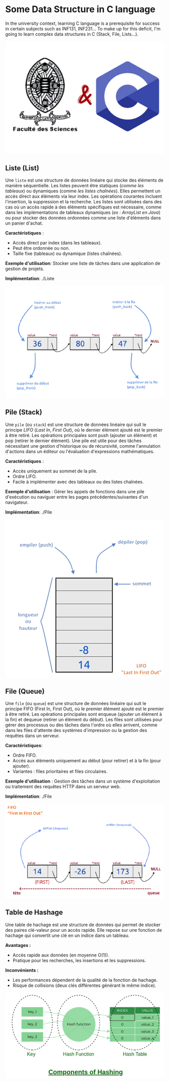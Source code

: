 # Some Data Structure in C language

In the university context, learning C language is a prerequisite for success in certain subjects such as INF131, INF231... To make up for this deficit, I'm going to learn complex data structures in C (Stack, File, Lists...).

![UY1+C](assets/FacScience+langageC.png)

## Liste (List)

Une `liste` est une structure de données linéaire qui stocke des éléments de manière séquentielle. Les listes peuvent être statiques (*comme les tableaux*) ou dynamiques (comme *les listes chaînées*). Elles permettent un accès direct aux éléments via leur index. Les opérations courantes incluent l'insertion, la suppression et la recherche. Les listes sont utilisées dans des cas où un accès rapide à des éléments spécifiques est nécessaire, comme dans les implémentations de tableaux dynamiques (*ex : ArrayList en Java*) ou pour stocker des données ordonnées comme une liste d'éléments dans un panier d'achat.

**Caractéristiques** :

- Accès direct par index (dans les tableaux).
- Peut être ordonnée ou non.
- Taille fixe (tableaux) ou dynamique (listes chaînées).

**Exemple d'utilisation**: Stocker une liste de tâches dans une application de gestion de projets.

**Implémentation**:
./Liste

![schema-liste](assets/schema-liste.png)

## Pile (Stack)

Une `pile` (ou `stack`) est une structure de données linéaire qui suit le principe *LIFO* (*Last In*, *First Out*), où le dernier élément ajouté est le premier à être retiré. Les opérations principales sont push (ajouter un élément) et pop (retirer le dernier élément). Une pile est utile pour des tâches nécessitant une gestion d'historique ou de récursivité, comme l'annulation d'actions dans un éditeur ou l'évaluation d'expressions mathématiques.

**Caractéristiques** :

- Accès uniquement au sommet de la pile.
- Ordre LIFO.
- Facile à implémenter avec des tableaux ou des listes chaînées.

**Exemple d'utilisation** : Gérer les appels de fonctions dans une pile d'exécution ou naviguer entre les pages précédentes/suivantes d'un navigateur.

**Implémentation**:
./Pile

![schema-pile](assets/schema-pile.png)

## File (Queue)

Une `file` (ou `queue`) est une structure de données linéaire qui suit le principe FIFO (First In, First Out), où le premier élément ajouté est le premier à être retiré. Les opérations principales sont enqueue (ajouter un élément à la fin) et dequeue (retirer un élément du début). Les files sont utilisées pour gérer des processus ou des tâches dans l'ordre où elles arrivent, comme dans les files d'attente des systèmes d'impression ou la gestion des requêtes dans un serveur.

**Caractéristiques**:

- Ordre FIFO.
- Accès aux éléments uniquement au début (pour retirer) et à la fin (pour ajouter).
- Variantes : files prioritaires et files circulaires.

**Exemple d'utilisation** : Gestion des tâches dans un système d'exploitation ou traitement des requêtes HTTP dans un serveur web.

**Implémentation**:
./File

![schema-file](assets/schema-file.png)

## Table de Hashage

Une table de hachage est une structure de données qui permet de stocker des paires clé-valeur pour un accès rapide. Elle repose sur une fonction de hachage qui convertit une clé en un indice dans un tableau.

**Avantages :**

- Accès rapide aux données (en moyenne O(1)).
- Pratique pour les recherches, les insertions et les suppressions.

**Inconvénients :**

- Les performances dépendent de la qualité de la fonction de hachage.
- Risque de collisions (deux clés différentes générant le même indice).

![Hash Table preview](assets/hash_table.png)

